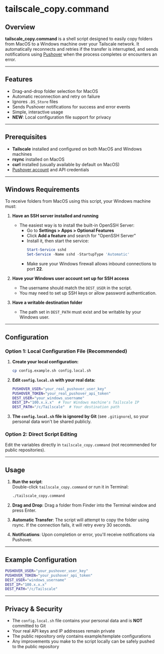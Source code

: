 # tailscale_copy.command

## Overview

**tailscale_copy.command** is a shell script designed to easily copy folders from MacOS to a Windows machine over your Tailscale network. It automatically reconnects and retries if the transfer is interrupted, and sends notifications using [Pushover](https://pushover.net/) when the process completes or encounters an error.

---

## Features

- Drag-and-drop folder selection for MacOS
- Automatic reconnection and retry on failure
- Ignores `.DS_Store` files
- Sends Pushover notifications for success and error events
- Simple, interactive usage
- **NEW**: Local configuration file support for privacy

---

## Prerequisites

- **Tailscale** installed and configured on both MacOS and Windows machines
- **rsync** installed on MacOS
- **curl** installed (usually available by default on MacOS)
- [Pushover account](https://pushover.net/) and API credentials

---

## Windows Requirements

To receive folders from MacOS using this script, your Windows machine must:

1. **Have an SSH server installed and running**
   - The easiest way is to install the built-in OpenSSH Server:
     - Go to **Settings > Apps > Optional Features**
     - Click **Add a feature** and search for "OpenSSH Server"
     - Install it, then start the service:
       ```powershell
       Start-Service sshd
       Set-Service -Name sshd -StartupType 'Automatic'
       ```
     - Make sure your Windows firewall allows inbound connections to port **22**.

2. **Have your Windows user account set up for SSH access**
   - The username should match the `DEST_USER` in the script.
   - You may need to set up SSH keys or allow password authentication.

3. **Have a writable destination folder**
   - The path set in `DEST_PATH` must exist and be writable by your Windows user.

---

## Configuration

### Option 1: Local Configuration File (Recommended)

1. **Create your local configuration:**
   ```bash
   cp config.example.sh config.local.sh
   ```

2. **Edit `config.local.sh` with your real data:**
   ```bash
   PUSHOVER_USER="your_real_pushover_user_key"
   PUSHOVER_TOKEN="your_real_pushover_api_token"
   DEST_USER="your_windows_username"
   DEST_IP="100.x.x.x"  # Your Windows machine's Tailscale IP
   DEST_PATH="/c/Tailscale"  # Your destination path
   ```

3. **The `config.local.sh` file is ignored by Git** (see `.gitignore`), so your personal data won't be shared publicly.

### Option 2: Direct Script Editing

Edit the variables directly in `tailscale_copy.command` (not recommended for public repositories).

---

## Usage

1. **Run the script**:  
   Double-click `tailscale_copy.command` or run it in Terminal:
   ```sh
   ./tailscale_copy.command
   ```

2. **Drag and Drop**:
    Drag a folder from Finder into the Terminal window and press Enter.

3. **Automatic Transfer**:
    The script will attempt to copy the folder using rsync. If the connection fails, it will retry every 30 seconds.

4. **Notifications**:
    Upon completion or error, you'll receive notifications via Pushover.

---

## Example Configuration

```bash
PUSHOVER_USER="your_pushover_user_key"
PUSHOVER_TOKEN="your_pushover_api_token"
DEST_USER="windows_username"
DEST_IP="100.x.x.x"
DEST_PATH="/c/Tailscale"
```

---

## Privacy & Security

- The `config.local.sh` file contains your personal data and is **NOT** committed to Git
- Your real API keys and IP addresses remain private
- The public repository only contains example/template configurations
- Any improvements you make to the script locally can be safely pushed to the public repository

